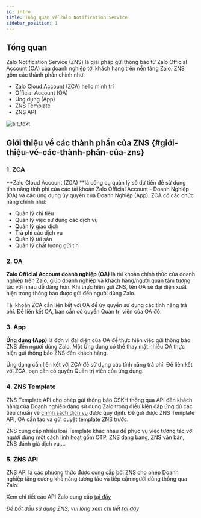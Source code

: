 ```yaml
---
id: intro
title: Tổng quan về Zalo Notification Service
sidebar_position: 1
---
```


## Tổng quan

Zalo Notification Service (ZNS) là giải pháp gửi thông báo từ Zalo Official Account (OA) của doanh nghiệp tới khách hàng trên nền tảng Zalo. ZNS gồm các thành phần chính như:

- Zalo Cloud Account (ZCA) hello minh trí 
- Official Account (OA)
- Ứng dụng (App)
- ZNS Template
- ZNS API

![alt_text](images/zns.jpg "image_tooltip")

## Giới thiệu về các thành phần của ZNS {#giới-thiệu-về-các-thành-phần-của-zns}

### 1. ZCA

**Zalo Cloud Account (ZCA) **là công cụ quản lý số dư tiền để sử dụng tính năng tính phí của các tài khoản Zalo Official Account - Doanh Nghiệp (OA) và các ứng dụng ủy quyền của Doanh Nghiệp (App). ZCA có các chức năng chính như:

- Quản lý chi tiêu
- Quản lý việc sử dụng các dịch vụ
- Quản lý giao dịch
- Trả phí các dịch vụ
- Quản lý tài sản
- Quản lý chất lượng gửi tin

### 2. OA

**Zalo Official Account doanh nghiệp (OA)** là tài khoản chính thức của doanh nghiệp trên Zalo, giúp doanh nghiệp và khách hàng/người quan tâm tương tác với nhau dễ dàng hơn. Khi thực hiện gửi ZNS, tên OA sẽ đại diện xuất hiện trong thông báo được gửi đến người dùng Zalo.

Tài khoản ZCA cần liên kết với OA để ủy quyền sử dụng các tính năng trả phí. Để liên kết OA, bạn cần có quyền Quản trị viên của OA đó.

### 3. App

**Ứng dụng (App)** là đơn vị đại diện của OA để thực hiện việc gửi thông báo ZNS đến người dùng Zalo. Một Ứng dụng có thể thay mặt nhiều OA thực hiện gửi thông báo ZNS đến khách hàng.

Ứng dụng cần liên kết với ZCA để sử dụng các tính năng trả phí. Để liên kết với ZCA, bạn cần có quyền Quản trị viên của ứng dụng.

### 4. ZNS Template

ZNS Template API cho phép gửi thông báo CSKH thông qua API đến khách hàng của Doanh nghiệp đang sử dụng Zalo trong điều kiện đáp ứng đủ các tiêu chuẩn về <ins>[chính sách dịch vụ](https://zalo.cloud/terms)</ins> được quy định. Để gửi được ZNS Template API, OA cần tạo và gửi duyệt template ZNS trước.

ZNS cung cấp nhiều loại Template khác nhau để phục vụ việc tương tác với người dùng một cách linh hoạt gồm OTP, ZNS dạng bảng, ZNS văn bản, ZNS đánh giá dịch vụ,...

### 5. ZNS API

ZNS API là các phương thức được cung cấp bởi ZNS cho phép Doanh nghiệp tăng cường khả năng tương tác và tiếp cận người dùng thông qua Zalo.

Xem chi tiết các API Zalo cung cấp <ins>[tại đây](https://developers.zalo.me/docs/api/zalo-notification-service-api/bat-dau/gioi-thieu-zalo-notification-service-api-post-5198)</ins>

_Để bắt đầu sử dụng ZNS, vui lòng xem chi tiết <ins>[tại đây](/set-up)</ins>_
